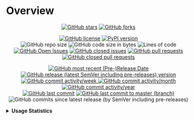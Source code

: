# Overview

<p align="center">
  <a href="https://github.com/Shail-Shouryya/log-everywhere/stargazers"><img alt="GitHub stars" src="https://img.shields.io/github/stars/Shail-Shouryya/log-everywhere?color=yellow&labelColor=black&style=social&logo=github"></a>
  <a href="https://github.com/Shail-Shouryya/log-everywhere/network"><img alt="GitHub forks" src="https://img.shields.io/github/forks/Shail-Shouryya/log-everywhere?color=blue&labelColor=black&style=social&logo=github"></a>
</p>

<p align="center">
  <a href="https://github.com/Shail-Shouryya/log-everywhere/blob/master/LICENSE"><img alt="GitHub license" src="https://img.shields.io/github/license/Shail-Shouryya/log-everywhere?color=brightgreen&labelColor=black"></a>
  <a href="https://pypi.org/project/log-everywhere/"><img alt="PyPI version" src="https://img.shields.io/pypi/v/log-everywhere?&labelColor=black&label=PyPI"></a>
  <br>
  <img alt="GitHub repo size" src="https://img.shields.io/github/repo-size/Shail-Shouryya/log-everywhere?color=purple&labelColor=black">
  <img alt="GitHub code size in bytes" src="https://img.shields.io/github/languages/code-size/Shail-Shouryya/log-everywhere?color=purple&labelColor=black">
  <img alt="Lines of code" src="https://img.shields.io/tokei/lines/github/shail-shouryya/log-everywhere?color=purple&labelColor=black">
  <br>
  <a href="https://github.com/Shail-Shouryya/log-everywhere/issues"><img alt="GitHub Open Issues" src="https://img.shields.io/github/issues/Shail-Shouryya/log-everywhere?color=red&labelColor=black"></a>
  <a href="https://github.com/Shail-Shouryya/log-everywhere/issues?q=is%3Aissue+is%3Aclosed"><img alt="GitHub closed issues" src="https://img.shields.io/github/issues-closed/Shail-Shouryya/log-everywhere?color=darkgreen&labelColor=black"></a>
  <a href="https://github.com/Shail-Shouryya/log-everywhere/pulls"><img alt="GitHub pull requests" src="https://img.shields.io/github/issues-pr/Shail-Shouryya/log-everywhere?color=red&labelColor=black"></a>
  <a href="https://github.com/Shail-Shouryya/log-everywhere/pulls?q=is%3Apr+is%3Aclosed"><img alt="GitHub closed pull requests" src="https://img.shields.io/github/issues-pr-closed/Shail-Shouryya/log-everywhere?color=darkgreen&labelColor=black"></a>
</p>

<p align="center">
  <a href="https://github.com/Shail-Shouryya/log-everywhere/releases/latest"><img alt="GitHub most recent (Pre-)Release Date" src="https://img.shields.io/github/release-date-pre/Shail-Shouryya/log-everywhere?color=blueviolet&labelColor=black&label=most%20recent%20release%20date"></a>
  <br>
  <a href="https://github.com/Shail-Shouryya/log-everywhere/releases"><img alt="GitHub release (latest SemVer including pre-releases) version" src="https://img.shields.io/github/v/release/Shail-Shouryya/log-everywhere?include_prereleases&labelColor=black&label=GitHub%20release%20%28latest%20SemVer%20including%20pre-releases%29&sort=semver"></a>
  <br>
  <a href="http://github.com/Shail-Shouryya/log-everywhere/graphs/commit-activity">
    <img alt="GitHub commit activity/week" src="https://img.shields.io/github/commit-activity/w/Shail-Shouryya/log-everywhere?color=lightgreen&labelColor=black">
    <img alt="GitHub commit activity/month" src="https://img.shields.io/github/commit-activity/m/Shail-Shouryya/log-everywhere?color=lightgreen&labelColor=black">
    <img alt="GitHub commit activity/year" src="https://img.shields.io/github/commit-activity/y/Shail-Shouryya/log-everywhere?color=lightgreen&labelColor=black">
  </a>
  <br>
  <a href="https://github.com/Shail-Shouryya/log-everywhere/branches"><img alt="GitHub last commit" src="https://img.shields.io/github/last-commit/Shail-Shouryya/log-everywhere?color=pink&labelColor=black"></a>
  <a href="https://github.com/Shail-Shouryya/log-everywhere/commits/master"><img alt="GitHub last commit to master (branch)" src="https://img.shields.io/github/last-commit/Shail-Shouryya/log-everywhere/master?color=pink&labelColor=black&label=last%20commit%20to%20master"></a>
  <img alt="GitHub commits since latest release (by SemVer including pre-releases)" src="https://img.shields.io/github/commits-since/Shail-Shouryya/log-everywhere/latest/master?color=pink&labelColor=black&include_prereleases">
</p>

<details>
  <summary><b>Usage Statistics</b></summary>

- [PePy](https://pepy.tech/project/log-everywhere)
- [PyPi Stats](https://pypistats.org/packages/log-everywhere)
<p>
  <a href="https://pypistats.org/packages/log-everywhere"><img alt="PyPI - Daily Downloads" src="https://img.shields.io/pypi/dd/log-everywhere?labelColor=black&color=blue&label=PyPI%20downloads"></a>
  <br>
  <a href="https://pypistats.org/packages/log-everywhere"><img alt="PyPI - Weekly Downloads" src="https://img.shields.io/pypi/dw/log-everywhere?labelColor=black&color=yellow&label=PyPI%20downloads"></a>
  <a href="https://pepy.tech/project/log-everywhere"><img alt="PePY Weekly Downloads" src="https://static.pepy.tech/personalized-badge/log-everywhere?period=week&units=international_system&left_color=black&right_color=blue&left_text=PePY%20Downloads/week"></a>
  <br>
  <a href="https://pypistats.org/packages/log-everywhere"><img alt="PyPI - Monthly Downloads" src="https://img.shields.io/pypi/dm/log-everywhere?labelColor=black&color=blue&label=PyPI%20downloads"></a>
  <a href="https://pepy.tech/project/log-everywhere"><img alt="PePY Monthly Downloads" src="https://static.pepy.tech/personalized-badge/log-everywhere?period=month&units=international_system&left_color=black&right_color=yellow&left_text=PePY%20Downloads/month"></a>
  <br>
  <a href="https://pepy.tech/project/log-everywhere"><img alt="PePY Total Downloads" src="https://static.pepy.tech/personalized-badge/log-everywhere?period=total&units=international_system&left_color=black&right_color=yellow&left_text=PePY%20Downloads%20Total"></a>
  <br>
  <img alt="GitHub release (latest by SemVer including pre-releases) downloads" src="https://img.shields.io/github/downloads-pre/Shail-Shouryya/log-everywhere/latest/total?labelColor=black&label=GitHub%20release%20%28latest%20by%20SemVer%20including%20pre-releases%29%20downloads%40latest">
</p>
</details>
